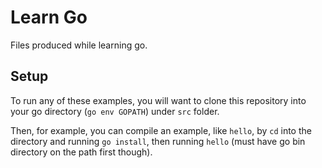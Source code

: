 # Learn Go

Files produced while learning go.

## Setup

To run any of these examples, you will want to clone this repository into your go directory (`go env GOPATH`) under `src` folder.

Then, for example, you can compile an example, like `hello`, by `cd` into the directory and running `go install`, then running `hello` (must have go bin directory on the path first though).
